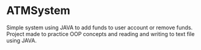 # ATMSystem
Simple system using JAVA to add funds to user account or remove funds.\
Project made to practice OOP concepts and reading and writing to text file using JAVA.
